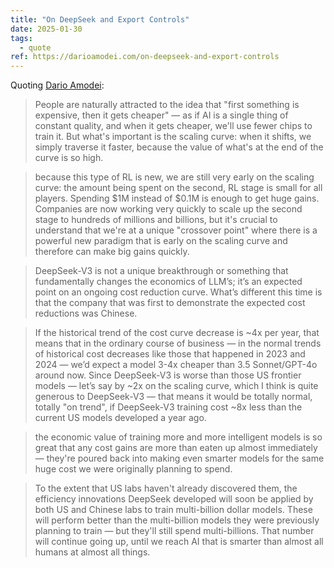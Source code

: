 ```yaml
---
title: "On DeepSeek and Export Controls"
date: 2025-01-30
tags:
  - quote
ref: https://darioamodei.com/on-deepseek-and-export-controls
---
```



Quoting [Dario Amodei](https://darioamodei.com/on-deepseek-and-export-controls):

> People are naturally attracted to the idea that "first something is expensive, then it gets cheaper" — as if AI is a single thing of constant quality, and when it gets cheaper, we'll use fewer chips to train it. But what's important is the scaling curve: when it shifts, we simply traverse it faster, because the value of what's at the end of the curve is so high.

> because this type of RL is new, we are still very early on the scaling curve: the amount being spent on the second, RL stage is small for all players. Spending $1M instead of $0.1M is enough to get huge gains. Companies are now working very quickly to scale up the second stage to hundreds of millions and billions, but it's crucial to understand that we're at a unique "crossover point" where there is a powerful new paradigm that is early on the scaling curve and therefore can make big gains quickly.

> DeepSeek-V3 is not a unique breakthrough or something that fundamentally changes the economics of LLM’s; it’s an expected point on an ongoing cost reduction curve. What’s different this time is that the company that was first to demonstrate the expected cost reductions was Chinese.

> If the historical trend of the cost curve decrease is ~4x per year, that means that in the ordinary course of business — in the normal trends of historical cost decreases like those that happened in 2023 and 2024 — we’d expect a model 3-4x cheaper than 3.5 Sonnet/GPT-4o around now. Since DeepSeek-V3 is worse than those US frontier models — let’s say by ~2x on the scaling curve, which I think is quite generous to DeepSeek-V3 — that means it would be totally normal, totally "on trend", if DeepSeek-V3 training cost ~8x less than the current US models developed a year ago.

> the economic value of training more and more intelligent models is so great that any cost gains are more than eaten up almost immediately — they're poured back into making even smarter models for the same huge cost we were originally planning to spend.

> To the extent that US labs haven't already discovered them, the efficiency innovations DeepSeek developed will soon be applied by both US and Chinese labs to train multi-billion dollar models. These will perform better than the multi-billion models they were previously planning to train — but they'll still spend multi-billions. That number will continue going up, until we reach AI that is smarter than almost all humans at almost all things.
